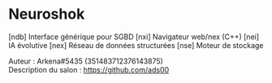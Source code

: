 # Neuroshok

[ndb] Interface générique pour SGBD [nxi] Navigateur web/nex (C++) [nei] IA évolutive  [nex] Réseau de données structurées [nse] Moteur de stockage

Auteur : Arkena#5435 (351483712376143875) \
Description du salon : https://github.com/ads00
